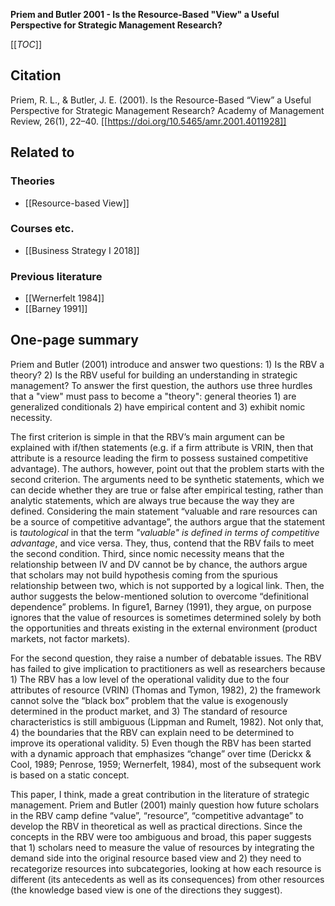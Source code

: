 **Priem and Butler 2001 - Is the Resource-Based "View" a Useful Perspective for Strategic Management Research?**

[[_TOC_]]

## Citation
Priem, R. L., & Butler, J. E. (2001). Is the Resource-Based “View” a Useful Perspective for Strategic Management Research? Academy of Management Review, 26(1), 22–40. [[https://doi.org/10.5465/amr.2001.4011928]]

## Related to

### Theories
* [[Resource-based View]]

### Courses etc.
* [[Business Strategy I 2018]]

### Previous literature
* [[Wernerfelt 1984]]
* [[Barney 1991]]

## One-page summary
Priem and Butler (2001) introduce and answer two questions: 1) Is the RBV a theory? 2) Is the RBV useful for building an understanding in strategic management? To answer the first question, the authors use three hurdles that a "view" must pass to become a "theory": general theories 1) are generalized conditionals 2) have empirical content and 3) exhibit nomic necessity.  

The first criterion is simple in that the RBV’s main argument can be explained with if/then statements (e.g. if a firm attribute is VRIN, then that attribute is a resource leading the firm to possess sustained competitive advantage). The authors, however, point out that the problem starts with the second criterion. The arguments need to be synthetic statements, which we can decide whether they are true or false after empirical testing, rather than analytic statements, which are always true because the way they are defined. Considering the main statement “valuable and rare resources can be a source of competitive advantage”, the authors argue that the statement is *tautological* in that the term *"valuable" is defined in terms of competitive advantage*, and vice versa. They, thus, contend that the RBV fails to meet the second condition. Third, since nomic necessity means that the relationship between IV and DV cannot be by chance, the authors argue that scholars may not build hypothesis coming from the spurious relationship between two, which is not supported by a logical link. Then, the author suggests the below-mentioned solution to overcome “definitional dependence” problems. In figure1, Barney (1991), they argue, on purpose ignores that the value of resources is sometimes determined solely by both the opportunities and threats existing in the external environment (product markets, not factor markets).  

For the second question, they raise a number of debatable issues. The RBV has failed to give implication to practitioners as well as researchers because 1) The RBV has a low level of the operational validity due to the four attributes of resource (VRIN) (Thomas and Tymon, 1982), 2) the framework cannot solve the “black box” problem that the value is exogenously determined in the product market, and 3) The standard of resource characteristics is still ambiguous (Lippman and Rumelt, 1982). Not only that, 4) the boundaries that the RBV can explain need to be determined to improve its operational validity. 5) Even though the RBV has been started with a dynamic approach that emphasizes “change” over time (Derickx & Cool, 1989; Penrose, 1959; Wernerfelt, 1984), most of the subsequent work is based on a static concept. 

This paper, I think, made a great contribution in the literature of strategic management. Priem and Butler (2001) mainly question how future scholars in the RBV camp define “value”, “resource”, “competitive advantage” to develop the RBV in theoretical as well as practical directions. Since the concepts in the RBV were too ambiguous and broad, this paper suggests that 1) scholars need to measure the value of resources by integrating the demand side into the original resource based view and 2) they need to recategorize resources into subcategories, looking at how each resource is different (its antecedents as well as its consequences) from other resources (the knowledge based view is one of the directions they suggest).      
